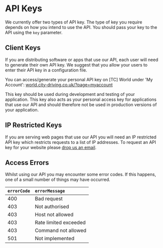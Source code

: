 # API Keys

We currently offer two types of API key. The type of key you require depends on how you intend to use the API. You should pass your key to the API using the `key` parameter.

## Client Keys

If you are distributing software or apps that use our API, each user will need to generate their own API key. We suggest that you allow your users to enter their API key in a configuration file.

You can access/generate your personal API key on \[TC\] World under 'My Account': [world.city-driving.co.uk/?page=myaccount](http://world.city-driving.co.uk/?page=myaccount)

This key should be used during development and testing of your application. This key also acts as your personal access key for applications that use our API and should therefore not be used in production versions of your application.

## IP Restricted Keys

If you are serving web pages that use our API you will need an IP restricted API key which restricts requests to a list of IP addresses. To request an API key for your website please [drop us an email](mailto:info@city-driving.co.uk?subject=Request%20for%20IP%20Restricted%20API%20Key).

## Access Errors

Whilst using our API you may encounter some error codes. If this happens, one of a small number of things may have occurred.

| `errorCode` | `errorMessage` |
| :--- | :--- |
| 400 | Bad request |
| 403 | Not authorised |
| 403 | Host not allowed |
| 403 | Rate limited exceeded |
| 403 | Command not allowed |
| 501 | Not implemented |

